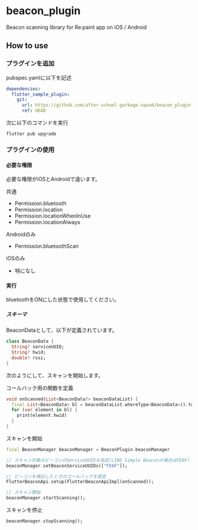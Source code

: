 # beacon_plugin

Beacon scanning library for Re:paint app on iOS / Android

## How to use

### プラグインを追加

pubspec.yamlに以下を記述

```pubspec.yaml
dependencies:
  flutter_sample_plugin:
    git:
      url: https://github.com/after-school-garbage-squad/beacon_plugin.git
      ref: HEAD

```

次に以下のコマンドを実行

```shell
flutter pub upgrade
```

### プラグインの使用

#### 必要な権限

必要な権限がiOSとAndroidで違います。

共通

- Permission.bluetooth
- Permission.location
- Permission.locationWhenInUse
- Permission.locationAlways

Androidのみ

- Permission.bluetoothScan

iOSのみ

- 特になし

#### 実行

bluetoothをONにした状態で使用してください。

##### スキーマ

BeaconDataとして、以下が定義されています。

```dart
class BeaconData {
  String? serviceUUID;
  String? hwid;
  double? rssi;
}
```

次のようにして、スキャンを開始します。

コールバック用の関数を定義

```dart
void onScanned(List<BeaconData?> beaconDataList) {
  final List<BeaconData> bl = beaconDataList.whereType<BeaconData>().toList();
  for (var element in bl) {
    print(element.hwid)
  }
}
```

スキャンを開始

```dart
final BeaconManager beaconManager = BeaconPlugin.beaconManager

// スキャン対象のビーコンのServiceUUIDを指定(LINE Simple Beaconの場合はFE6F)
beaconManager.setBeaconServiceUUIDs(["FE6F"]);

// ビーコンを検出したときのコールバックを設定
FlutterBeaconApi.setup(FlutterBeaconApiImpl(onScanned));

// スキャン開始
beaconManager.startScanning();

```

スキャンを停止

```dart
beaconManager.stopScanning();
```
